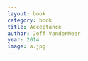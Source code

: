 ```yaml
---
layout: book
category: book
title: Acceptance
author: Jeff VanderMeer
year: 2014
image: a.jpg
---
```

